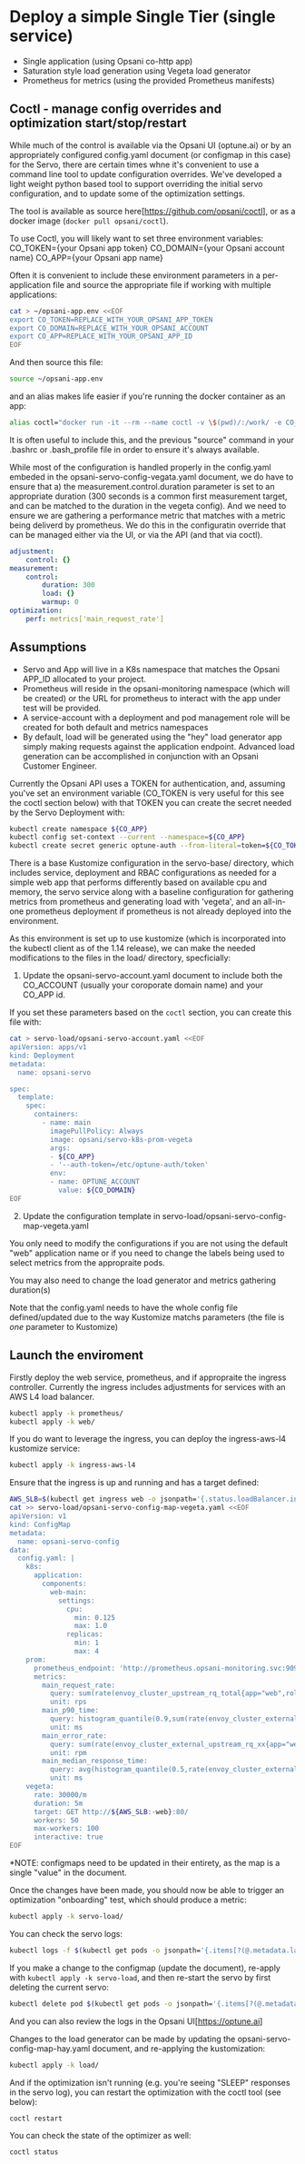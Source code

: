 # Deploy a simple Single Tier (single service)

* Single application (using Opsani co-http app)
* Saturation style load generation using Vegeta load generator
* Prometheus for metrics (using the provided Prometheus manifests)

## Coctl - manage config overrides and optimization start/stop/restart

While much of the control is available via the Opsani UI (optune.ai) or by an appropriately configured config.yaml document (or configmap in this case) for the Servo, there are certain times whne it's convenient to use a command line tool to update configuration overrides. We've developed a light weight python based tool to support overriding the initial servo configuration, and to update some
of the optimization settings.

The tool is available as source here[https://github.com/opsani/coctl], or as a docker image (`docker pull opsani/coctl`).

To use Coctl, you will likely want to set three environment variables:
  CO_TOKEN={your Opsani app token}
  CO_DOMAIN={your Opsani account name}
  CO_APP={your Opsani app name}

Often it is convenient to include these environment parameters in a per-application file and source the appropriate file if working with multiple applications:

```bash
cat > ~/opsani-app.env <<EOF
export CO_TOKEN=REPLACE_WITH_YOUR_OPSANI_APP_TOKEN
export CO_DOMAIN=REPLACE_WITH_YOUR_OPSANI_ACCOUNT
export CO_APP=REPLACE_WITH_YOUR_OPSANI_APP_ID
EOF
```

And then source this file:

```bash
source ~/opsani-app.env
```

and an alias makes life easier if you're running the docker container as an app:

```bash
alias coctl="docker run -it --rm --name coctl -v \$(pwd)/:/work/ -e CO_TOKEN=\$CO_TOKEN -e CO_DOMAIN=\$CO_DOMAIN -e CO_APP=\$CO_APP opsani/coctl:latest "
```

It is often useful to include this, and the previous "source" command in your .bashrc or .bash_profile file in order to ensure it's always available.

While most of the configuration is handled properly in the config.yaml embeded in the opsani-servo-config-vegata.yaml document, we do have to ensure that a) the measurement.control.duration parameter is set to an appropriate duration (300 seconds is a common first measurement target, and can be matched to the duration in the vegeta config).  And we need to ensure we are gathering a performance metric that matches with a metric being deliverd by prometheus.  We do this in the configuratin override that can be managed either via the UI, or via the API (and that via coctl).

```yaml
adjustment:
    control: {}
measurement:
    control:
        duration: 300
        load: {}
        warmup: 0
optimization:
    perf: metrics['main_request_rate']
```

## Assumptions

* Servo and App will live in a K8s namespace that matches the Opsani APP_ID allocated to your project.
* Prometheus will reside in the opsani-monitoring namespace (which will be created) or the URL for prometheus to interact with the app under test will be provided.
* A service-account with a deployment and pod management role will be created for both default and metrics namespaces
* By default, load will be generated using the "hey" load generator app simply making requests against the application endpoint.  Advanced load generation can be accomplished in conjunction with an Opsani Customer Engineer.

Currently the Opsani API uses a TOKEN for authentication, and, assuming you've set an environment variable (CO_TOKEN is very useful for this see the coctl section below) with that TOKEN you can create the secret needed by the Servo Deployment with:

```bash
kubectl create namespace ${CO_APP}
kubectl config set-context --current --namespace=${CO_APP}
kubectl create secret generic optune-auth --from-literal=token=${CO_TOKEN}
```

There is a base Kustomize configuration in the servo-base/ directory, which includes service, deployment and RBAC configurations as needed for a simple web app that performs differently based on available cpu and memory, the servo service along with a baseline configuration for gathering metrics from prometheus and generating load with 'vegeta', and an all-in-one prometheus deployment if prometheus is not already deployed into the environment.

As this environment is set up to use kustomize (which is incorporated into the kubectl client as of the 1.14 release), we can make the needed modifications to the files in the load/ directory, specficially:

1. Update the opsani-servo-account.yaml document to include both the CO_ACCOUNT (usually your coroporate domain name) and your CO_APP id.

If you set these parameters based on the `coctl` section, you can create this file with:

```bash
cat > servo-load/opsani-servo-account.yaml <<EOF
apiVersion: apps/v1
kind: Deployment
metadata:
  name: opsani-servo

spec:
  template:
    spec:
      containers:
        - name: main
          imagePullPolicy: Always
          image: opsani/servo-k8s-prom-vegeta
          args:
          - ${CO_APP}
          - '--auth-token=/etc/optune-auth/token'
          env:
          - name: OPTUNE_ACCOUNT
            value: ${CO_DOMAIN}
EOF
```

2. Update the configuration template in servo-load/opsani-servo-config-map-vegeta.yaml

You only need to modify the configurations if you are not using the default "web" application name or if you need to change the labels being used to select metrics from the appropraite pods.

You may also need to change the load generator and metrics gathering duration(s)

Note that the config.yaml needs to have the whole config file defined/updated due to the way Kustomize matchs parameters (the file is _one_ parameter to Kustomize)

## Launch the enviroment

Firstly deploy the web service, prometheus, and if appropraite the ingress controller.  Currently the ingress includes adjustments for services with an AWS L4 load balancer.

```bash
kubectl apply -k prometheus/
kubectl apply -k web/
```

If you do want to leverage the ingress, you can deploy the ingress-aws-l4 kustomize service:

```bash
kubectl apply -k ingress-aws-l4
```

Ensure that the ingress is up and running and has a target defined:

```bash
AWS_SLB=$(kubectl get ingress web -o jsonpath='{.status.loadBalancer.ingress[0].hostname}')
cat >> servo-load/opsani-servo-config-map-vegeta.yaml <<EOF
apiVersion: v1
kind: ConfigMap
metadata:
  name: opsani-servo-config
data:
  config.yaml: |
    k8s:
      application:
        components:
          web-main:
            settings:
              cpu:
                min: 0.125
                max: 1.0
              replicas:
                min: 1
                max: 4
    prom:
      prometheus_endpoint: 'http://prometheus.opsani-monitoring.svc:9090'
      metrics:
        main_request_rate:
          query: sum(rate(envoy_cluster_upstream_rq_total{app="web",role="main"}[1m]))
          unit: rps
        main_p90_time:
          query: histogram_quantile(0.9,sum(rate(envoy_cluster_external_upstream_rq_time_bucket{app="web",role="main"}[1m])) by (envoy_cluster_name, le))
          unit: ms
        main_error_rate:
          query: sum(rate(envoy_cluster_external_upstream_rq_xx{app="web",envoy_response_code_class!="2",role="main"}[1m]))
          unit: rpm
        main_median_response_time:
          query: avg(histogram_quantile(0.5,rate(envoy_cluster_external_upstream_rq_time_bucket{app="web",role="main"}[1m])))
          unit: ms
    vegeta:
      rate: 30000/m
      duration: 5m
      target: GET http://${AWS_SLB:-web}:80/
      workers: 50
      max-workers: 100
      interactive: true
EOF
```

*NOTE: configmaps need to be updated in their entirety, as the map is a single "value" in the document.

Once the changes have been made, you should now be able to trigger an optimization "onboarding" test, which should produce a metric:

```bash
kubectl apply -k servo-load/
```

You can check the servo logs:

```bash
kubectl logs -f $(kubectl get pods -o jsonpath='{.items[?(@.metadata.labels.comp=="opsani-servo")].metadata.name}')
```

If you make a change to the configmap (update the document), re-apply with `kubectl apply -k servo-load`, and then re-start the servo by first deleting the current servo:

```bash
kubectl delete pod $(kubectl get pods -o jsonpath='{.items[?(@.metadata.labels.comp=="opsani-servo")].metadata.name}')
```

And you can also review the logs in the Opsani UI[<https://optune.ai>]

Changes to the load generator can be made by updating the opsani-servo-config-map-hay.yaml document, and re-applying the kustomization:

```bash
kubectl apply -k load/
```

And if the optimization isn't running (e.g. you're seeing "SLEEP" responses in the servo log), you can restart the optimization with the coctl tool (see below):

```bash
coctl restart
```

You can check the state of the optimizer as well:

```bash
coctl status
```
